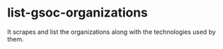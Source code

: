 # list-gsoc-organizations
It scrapes and list the organizations along with the technologies used by them.
